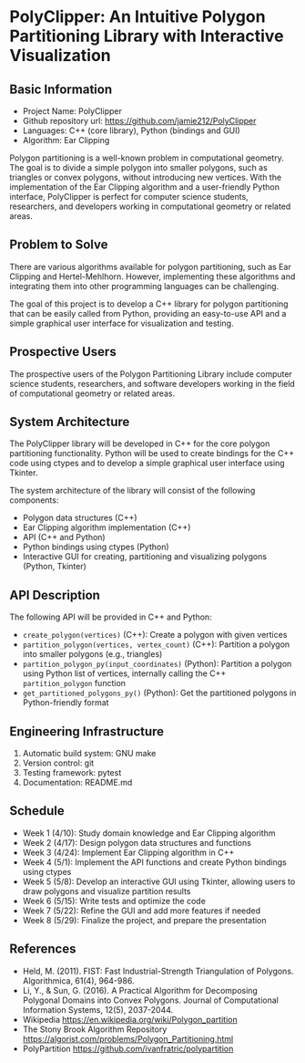 # PolyClipper: An Intuitive Polygon Partitioning Library with Interactive Visualization

## Basic Information

* Project Name: PolyClipper
* Github repository url: https://github.com/jamie212/PolyClipper
* Languages: C++ (core library), Python (bindings and GUI)
* Algorithm: Ear Clipping

Polygon partitioning is a well-known problem in computational geometry. The goal is to divide a simple polygon into smaller polygons, such as triangles or convex polygons, without introducing new vertices. With the implementation of the Ear Clipping algorithm and a user-friendly Python interface, PolyClipper is perfect for computer science students, researchers, and developers working in computational geometry or related areas.

## Problem to Solve

There are various algorithms available for polygon partitioning, such as Ear Clipping and Hertel-Mehlhorn. However, implementing these algorithms and integrating them into other programming languages can be challenging.

The goal of this project is to develop a C++ library for polygon partitioning that can be easily called from Python, providing an easy-to-use API and a simple graphical user interface for visualization and testing.

## Prospective Users

The prospective users of the Polygon Partitioning Library include computer science students, researchers, and software developers working in the field of computational geometry or related areas.

## System Architecture

The PolyClipper library will be developed in C++ for the core polygon partitioning functionality. Python will be used to create bindings for the C++ code using ctypes and to develop a simple graphical user interface using Tkinter.

The system architecture of the library will consist of the following components:

* Polygon data structures (C++)
* Ear Clipping algorithm implementation (C++)
* API (C++ and Python)
* Python bindings using ctypes (Python)
* Interactive GUI for creating, partitioning and visualizing polygons (Python, Tkinter)

## API Description

The following API will be provided in C++ and Python:

* `create_polygon(vertices)` (C++): Create a polygon with given vertices
* `partition_polygon(vertices, vertex_count)` (C++): Partition a polygon into smaller polygons (e.g., triangles)
* `partition_polygon_py(input_coordinates)` (Python): Partition a polygon using Python list of vertices, internally calling the C++ `partition_polygon` function
* `get_partitioned_polygons_py()` (Python): Get the partitioned polygons in Python-friendly format


## Engineering Infrastructure

1. Automatic build system: GNU make
2. Version control: git
3. Testing framework: pytest
4. Documentation: README.md

## Schedule

* Week 1 (4/10): Study domain knowledge and Ear Clipping algorithm
* Week 2 (4/17): Design polygon data structures and functions
* Week 3 (4/24): Implement Ear Clipping algorithm in C++
* Week 4 (5/1): Implement the API functions and create Python bindings using ctypes
* Week 5 (5/8): Develop an interactive GUI using Tkinter, allowing users to draw polygons and visualize partition results
* Week 6 (5/15): Write tests and optimize the code
* Week 7 (5/22): Refine the GUI and add more features if needed
* Week 8 (5/29): Finalize the project, and prepare the presentation

## References

* Held, M. (2011). FIST: Fast Industrial-Strength Triangulation of Polygons. Algorithmica, 61(4), 964-986. 
* Li, Y., & Sun, G. (2016). A Practical Algorithm for Decomposing Polygonal Domains into Convex Polygons. Journal of Computational Information Systems, 12(5), 2037-2044. 
* Wikipedia https://en.wikipedia.org/wiki/Polygon_partition
* The Stony Brook Algorithm Repository https://algorist.com/problems/Polygon_Partitioning.html
* PolyPartition https://github.com/ivanfratric/polypartition




